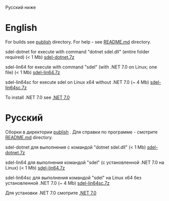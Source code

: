 Русский ниже

# English
For builds see [publish](https://github.com/VinnySmallUtilities/sdel/tree/master/publish) directory.
For help - see [README.md](https://github.com/VinnySmallUtilities/sdel) directory.


sdel-dotnet  for execute with command "dotnet sdel.dll" (entire folder required)
(< 1 Mb)
[sdel-dotnet.7z](https://github.com/VinnySmallUtilities/sdel/blob/master/publish/sdel-dotnet.7z)

sdel-lin64   for execute with command "sdel" (with .NET 7.0 on Linux; one file)
(< 1 Mb)
[sdel-lin64.7z](https://github.com/VinnySmallUtilities/sdel/blob/master/publish/sdel-lin64.7z)

sdel-lin64sc for execute sdel on Linux x64 without .NET 7.0
(~ 4 Mb)
[sdel-lin64sc.7z](https://github.com/VinnySmallUtilities/sdel/blob/master/publish/sdel-lin64sc.7z)


To install .NET 7.0 see [.NET 7.0](https://dotnet.microsoft.com/download)


# Русский

Сборки в директории [publish](https://github.com/VinnySmallUtilities/sdel/tree/master/publish) .
Для справки по программе - смотрите [README.md](https://github.com/VinnySmallUtilities/sdel) directory.


sdel-dotnet  для выполнения с командой "dotnet sdel.dll"
(< 1 Mb)
[sdel-dotnet.7z](https://github.com/VinnySmallUtilities/sdel/blob/master/publish/sdel-dotnet.7z)

sdel-lin64   для выполнения командой "sdel" (с установленной .NET 7.0 на Linux)
(< 1 Mb)
[sdel-lin64.7z](https://github.com/VinnySmallUtilities/sdel/blob/master/publish/sdel-lin64.7z)

sdel-lin64sc для выполнения командой "sdel" на Linux x64 без установленной .NET 7.0
(~ 4 Mb)
[sdel-lin64sc.7z](https://github.com/VinnySmallUtilities/sdel/blob/master/publish/sdel-lin64sc.7z)


Для установки .NET 7.0 смотрите [.NET 7.0](https://dotnet.microsoft.com/download)

